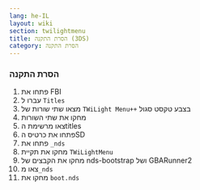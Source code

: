 ```yaml
---
lang: he-IL
layout: wiki
section: twilightmenu
title: הסרת התקנה (3DS)
category: הסרת התקנה
---
```


### הסרת התקנה
1. פתחו את FBI
1. עברו ל `Titles`
1. מצאו שתי שורות של `TWiLight Menu++` בצבע טקסט סגול
1. מחקו את שתי השורות
1. צאו מרשימת הtitles
1. פתחו את כרטיס הSD
1. פתחו את `_nds`
1. מחקו את תקיית `TWiLightMenu`
1. מחקו את הקבצים של nds-bootstrap ושל GBARunner2
1. צאו מ`_nds`
1. מחקו את `boot.nds`